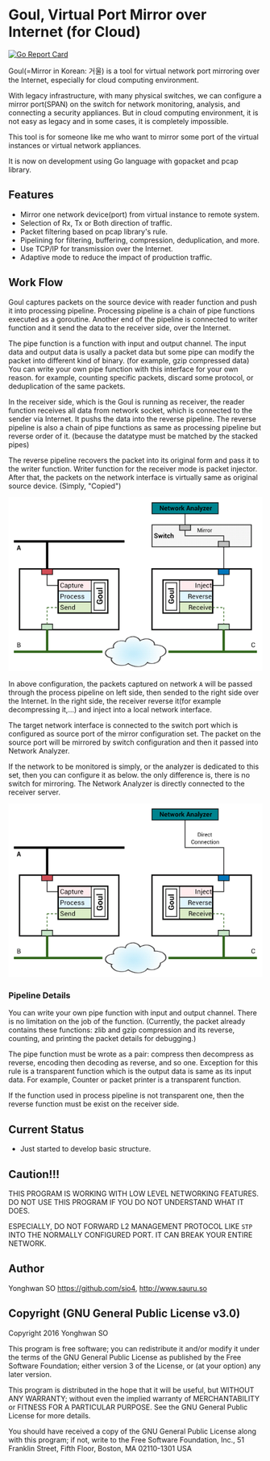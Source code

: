 # Goul, Virtual Port Mirror over Internet (for Cloud)

[![Go Report Card](https://goreportcard.com/badge/github.com/hyeoncheon/goul)](https://goreportcard.com/report/github.com/hyeoncheon/goul)

Goul(=Mirror in Korean: 거울) is a tool for virtual network port mirroring
over the Internet, especially for cloud computing environment.

With legacy infrastructure, with many physical switches, we can configure
a mirror port(SPAN) on the switch for network monitoring, analysis, and
connecting a security appliances. But in cloud computing environment, it
is not easy as legacy and in some cases, it is completely impossible.

This tool is for someone like me who want to mirror some port of the
virtual instances or virtual network appliances.

It is now on development using
Go language
with
gopacket
and
pcap
library.

## Features

* Mirror one network device(port) from virtual instance to remote system.
* Selection of Rx, Tx or Both direction of traffic.
* Packet filtering based on pcap library's rule.
* Pipelining for filtering, buffering, compression, deduplication, and more.
* Use TCP/IP for transmission over the Internet.
* Adaptive mode to reduce the impact of production traffic.


## Work Flow

Goul captures packets on the source device with reader function and push it
into processing pipeline.  Processing pipeline is a chain of pipe functions
executed as a goroutine.  Another end of the pipeline is connected to writer
function and it send the data to the receiver side, over the Internet.

The pipe function is a function with input and output channel. The input
data and output data is usally a packet data but some pipe can modify the
packet into different kind of binary. (for example, gzip compressed data)
You can write your own pipe function with this interface for your own
reason. for example, counting specific packets, discard some protocol,
or deduplication of the same packets.

In the receiver side, which is the Goul is running as receiver, the reader
function receives all data from network socket, which is connected to the
sender via Internet. It pushs the data into the reverse pipeline.
The reverse pipeline is also a chain of pipe functions as same as processing
pipeline but reverse order of it. (because the datatype must be matched by
the stacked pipes)

The reverse pipeline recovers the packet into its original form and pass
it to the writer function. Writer function for the receiver mode is packet
injector. After that, the packets on the network interface is virtually
same as original source device. (Simply, "Copied")

![Goul Generic](docs/goul.generic.png)

In above configuration, the packets captured on network `A` will be passed
through the process pipeline on left side, then sended to the right side
over the Internet. In the right side, the receiver reverse it(for example
decompressing it,...) and inject into a local network interface.

The target network interface is connected to the switch port which is
configured as source port of the mirror configuration set. The packet on
the source port will be mirrored by switch configuration and then it passed
into Network Analyzer.

If the network to be monitored is simply, or the analyzer is dedicated to
this set, then you can configure it as below. the only difference is, there
is no switch for mirroring. The Network Analyzer is directly connected to
the receiver server.

![Goul Direct](docs/goul.direct.png)

### Pipeline Details

You can write your own pipe function with input and output channel.
There is no limitation on the job of the function. (Currently, the packet
already contains these functions: zlib and gzip compression and its reverse,
counting, and printing the packet details for debugging.)

The pipe function must be wrote as a pair: compress then decompress as reverse,
encoding then decoding as reverse, and so one. Exception for this rule is a
transparent function which is the output data is same as its input data.
For example, Counter or packet printer is a transparent function.

If the function used in process pipeline is not transparent one, then the
reverse function must be exist on the receiver side.


## Current Status

* Just started to develop basic structure.


## Caution!!!

THIS PROGRAM IS WORKING WITH LOW LEVEL NETWORKING FEATURES. DO NOT USE THIS
PROGRAM IF YOU DO NOT UNDERSTAND WHAT IT DOES.

ESPECIALLY, DO NOT FORWARD L2 MANAGEMENT PROTOCOL LIKE `STP` INTO THE NORMALLY
CONFIGURED PORT. IT CAN BREAK YOUR ENTIRE NETWORK.


## Author

Yonghwan SO https://github.com/sio4, http://www.sauru.so


## Copyright (GNU General Public License v3.0)

Copyright 2016 Yonghwan SO

This program is free software; you can redistribute it and/or modify it under
the terms of the GNU General Public License as published by the Free Software
Foundation; either version 3 of the License, or (at your option) any later
version.

This program is distributed in the hope that it will be useful, but WITHOUT
ANY WARRANTY; without even the implied warranty of MERCHANTABILITY or FITNESS
FOR A PARTICULAR PURPOSE. See the GNU General Public License for more details.

You should have received a copy of the GNU General Public License along with
this program; if not, write to the Free Software Foundation, Inc., 51
Franklin Street, Fifth Floor, Boston, MA 02110-1301 USA

